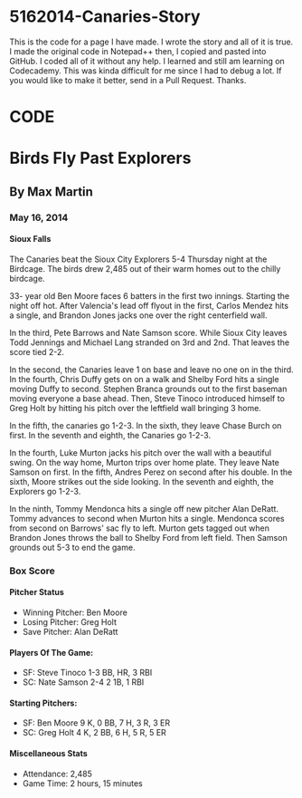 5162014-Canaries-Story
======================
This is the code for a page I have made. I wrote the story and all of it is true. I made the original code in Notepad++ then, I copied and pasted into GitHub. I coded all of it without any help. I learned and still am learning on Codecademy. This was kinda difficult for me since I had to debug a lot. If you would like to make it better, send in a Pull Request. Thanks.

CODE
======================
<!DOCTYPE html>
<html>
<head>
<title>Birds Fly Past Explorers</title>
</head>
<body>
<h1>Birds Fly Past Explorers</h1>
<h2>By Max Martin</h2>
<h3>May 16, 2014</h3>
<h4>Sioux Falls</h4><p>The Canaries beat the Sioux City Explorers 5-4 Thursday night at the Birdcage. The birds drew 2,485 out of their warm homes out to the chilly birdcage. 

33- year old Ben Moore faces 6 batters in the first two innings. Starting the night off hot. After Valencia's lead off flyout in the first, Carlos Mendez hits a single, and Brandon Jones jacks one over the right centerfield wall.

In the third, Pete Barrows and Nate Samson score. While Sioux City leaves Todd Jennings and Michael Lang stranded on 3rd and 2nd. That leaves the score tied 2-2.

In the second, the Canaries leave 1 on base and leave no one on in the third. In the fourth, Chris Duffy gets on on a walk and Shelby Ford hits a single moving Duffy to second. Stephen Branca grounds out to the first baseman moving everyone a base ahead. Then, Steve Tinoco introduced himself to Greg Holt by hitting his pitch over the leftfield wall bringing 3 home.

In the fifth, the canaries go 1-2-3. In the sixth, they leave Chase Burch on first. In the seventh and eighth, the Canaries go 1-2-3.

In the fourth, Luke Murton jacks his pitch over the wall with a beautiful swing. On the way home, Murton trips over home plate. They leave Nate Samson on first. In the fifth, Andres Perez on second after his double. In the sixth, Moore strikes out the side looking. In the seventh and eighth, the Explorers go 1-2-3.

In the ninth, Tommy Mendonca hits a single off new pitcher Alan DeRatt. Tommy advances to second when Murton hits a single. Mendonca scores from second on Barrows' sac fly to left. Murton gets tagged out when Brandon Jones throws the ball to Shelby Ford from left field. Then Samson grounds out 5-3 to end the game.
</p>

<h3>Box Score</h3>

<h4>Pitcher Status</h4>
<ul>
<li>Winning Pitcher: Ben Moore</li>
<li>Losing Pitcher: Greg Holt</li>
<li>Save Pitcher: Alan DeRatt</li>
</ul>
<h4>Players Of The Game:</h4>
<ul>
<li>SF: Steve Tinoco 1-3 BB, HR, 3 RBI</li>
<li>SC: Nate Samson 2-4 2 1B, 1 RBI</li>
</ul>
<h4>Starting Pitchers:</h4>
<ul>
<li>SF: Ben Moore 9 K, 0 BB, 7 H, 3 R, 3 ER</li>
<li>SC: Greg Holt 4 K, 2 BB, 6 H, 5 R, 5 ER</li>
</ul>
<h4>Miscellaneous Stats</h4>
<ul>
<li>Attendance: 2,485</li>
<li>Game Time: 2 hours, 15 minutes</li>
</ul>
</p>
</body>
</html>
